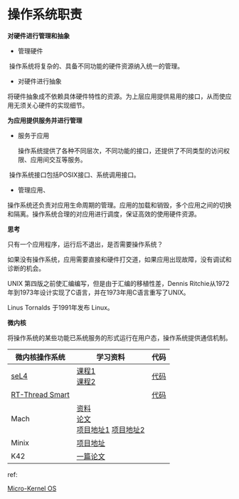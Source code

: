 

# 操作系统职责

**对硬件进行管理和抽象**

- 管理硬件

​	 操作系统将复杂的、具备不同功能的硬件资源纳入统一的管理。

- 对硬件进行抽象

​	将硬件抽象成不依赖具体硬件特性的资源。为上层应用提供易用的接口，从而使应用无须关心硬件的实现细节。

**为应用提供服务并进行管理**

- 服务于应用

   	操作系统提供了各种不同层次，不同功能的接口，还提供了不同类型的访问权限、应用间交互等服务。

​		操作系统接口包括POSIX接口、系统调用接口。

- 管理应用、

​		操作系统还负责对应用生命周期的管理。应用的加载和销毁，多个应用之间的切换和隔离。操作系统合理的对应用进行调度，保证高效的使用硬件资源。

**思考**

只有一个应用程序，运行后不退出，是否需要操作系统？

如果没有操作系统，应用需要直接和硬件打交道，如果应用出现故障，没有调试和诊断的机会。



UNIX 第四版之前使汇编编写，但是由于汇编的移植性差，Dennis Ritchie从1972年到1973年设计实现了C语言，并在1973年用C语言重写了UNIX。

Linus Tornalds 于1991年发布 Linux。



**微内核**

将操作系统的某些功能已系统服务的形式运行在用户态，操作系统提供通信机制。

| 微内核操作系统                                               | 学习资料                                                     | 代码                                                        |
| ------------------------------------------------------------ | ------------------------------------------------------------ | ----------------------------------------------------------- |
| [seL4](https://www.sel4.systems/About/home.pml)              | [课程1](https://www.cse.unsw.edu.au/~cs4161/)<br>[课程2](https://www.cse.unsw.edu.au/~cs9242/20/) | [代码](https://github.com/seL4/seL4)                        |
| [RT-Thread Smart](https://www.rt-thread.com/products/Smart-30.html) |                                                              | [代码](https://gitee.com/rtthread/rt-thread/tree/rt-smart/) |
| Mach                                                         | [资料](https://erichmusick.com/writings/technology/mach-microkernel-osx.html#:~:text=The%20Mach%20Microkernel%201%20Overview%20and%20History.%20Mach,5%20Interprocess%20Communication.%20...%206%20Memory%20Management.%20)<br>[论文](chrome-extension://ikhdkkncnoglghljlkmcimlnlhkeamad/pdf-viewer/web/viewer.html?file=https%3A%2F%2Fcrystal.uta.edu%2F~kumar%2Fcse6306%2Fpapers%2FMachseminar.pdf)<br>[项目地址1](http://mach-kernel.wikiverse.org/)   [项目地址2](http://www.cs.cmu.edu/afs/cs/project/mach/public/www/mach.html) |                                                             |
| Minix                                                        | [项目地址](http://www.minix3.org/index.html)                 |                                                             |
| K42                                                          | [一篇论文](chrome-extension://ikhdkkncnoglghljlkmcimlnlhkeamad/pdf-viewer/web/viewer.html?file=https%3A%2F%2Fcs-web.bu.edu%2F~jappavoo%2FResources%2FPapers%2FKrieger06.pdf) |                                                             |



ref:

[Micro-Kernel OS](chrome-extension://ikhdkkncnoglghljlkmcimlnlhkeamad/pdf-viewer/web/viewer.html?file=https%3A%2F%2Fwww.cs.rochester.edu%2F~kshen%2Fcsc256-spring2006%2Flectures%2Flecture21-ukernel.pdf)